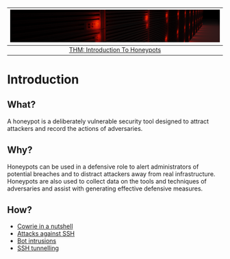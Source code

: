 | ![Introduction To Honeypots](../../_static/images/bannerhq.png)
|:--:|
| [THM: Introduction To Honeypots](https://tryhackme.com/room/introductiontohoneypots) |

# Introduction

## What?

A honeypot is a deliberately vulnerable security tool designed to attract attackers and record the actions of 
adversaries.

## Why?

Honeypots can be used in a defensive role to alert administrators of potential breaches and to distract attackers 
away from real infrastructure. Honeypots are also used to collect data on the tools and techniques of adversaries 
and assist with generating effective defensive measures.

## How?

* [Cowrie in a nutshell](nutshell.md)
* [Attacks against SSH](ssh.md)
* [Bot intrusions](bots.md)
* [SSH tunnelling](tunnels.md)

